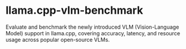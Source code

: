 # llama.cpp-vlm-benchmark
Evaluate and benchmark the newly introduced VLM (Vision-Language Model) support in llama.cpp, covering accuracy, latency, and resource usage across popular open-source VLMs.
